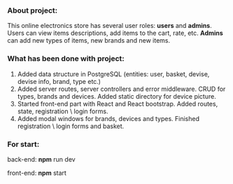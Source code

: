 ### About project:
This online electronics store has several user roles: **users** and **admins**. Users can view items descriptions, add items to the cart, rate, etc.
**Admins** can add new types of items, new brands and new items. 


### What has been done with project:

1. Added data structure in PostgreSQL (entities: user, basket, devise, devise info, brand, type etc.)
2. Added server routes, server controllers and error middleware. CRUD for types, brands and devices. 
Added static directory for device picture.
3. Started front-end part with React and React bootstrap. Added routes, state, registration \ login forms.
4. Added modal windows for brands, devices and types. Finished registration \ login forms and basket.

### For start:

back-end: **npm** run dev

front-end: **npm** start